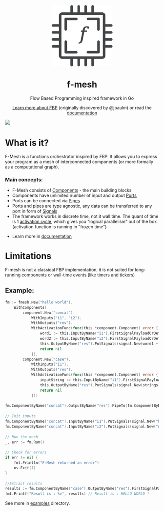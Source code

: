 <div align="center">
  <img src="./assets/img/logo.png" width="200" height="200" alt="f-mesh"/>
  <h1>f-mesh</h1>
  <p>Flow Based Programming inspired framework in Go</p>
  
[Learn more about FBP](https://jpaulm.github.io/fbp/) (originally discovered by @jpaulm) or read the [documentation](https://github.com/hovsep/fmesh/wiki)
</div>

<img src="https://github.com/user-attachments/assets/045bb7ac-0852-4a0d-9158-6af2d6e66dbb" width="500px">


<h1>What is it?</h1>
<p>F-Mesh is a functions orchestrator inspired by FBP. 
It allows you to express your program as a mesh of interconnected components (or more formally as a computational graph).
</p>
<h3>Main concepts:</h3>
<ul>
<li>F-Mesh consists of <a href="https://github.com/hovsep/fmesh/wiki/5.-Component">Components</a> - the main building blocks</li>
<li>Components have unlimited number of input and output <a href="https://github.com/hovsep/fmesh/wiki/3.-Ports">Ports</a></li>
<li>Ports can be connected via <a href="https://github.com/hovsep/fmesh/wiki/4.-Pipes">Pipes</a></li>
<li>Ports and pipes are type agnostic, any data can be transferred to any port in form of <a href="https://github.com/hovsep/fmesh/wiki/2.-Signals">Signals</a></li>
<li>The framework works in discrete time, not it wall time. The quant of time is 1 <a href="https://github.com/hovsep/fmesh/wiki/6.-Scheduling-rules#phases-of-an-activation-cycle">activation cycle</a>, which gives you "logical parallelism" out of the box (activation function is running in "frozen time")</li>
<li>
	
Learn more in [documentation](https://github.com/hovsep/fmesh/wiki)
</li>
</ul>

<h1>Limitations</h1>
<p>F-mesh is not a classical FBP implementation, it is not suited for long-running components or wall-time events (like timers and tickers)</p>


<h2>Example:</h2>

```go
fm := fmesh.New("hello world").
	WithComponents(
		component.New("concat").
			WithInputs("i1", "i2").
			WithOutputs("res").
			WithActivationFunc(func(this *component.Component) error {
				word1 := this.InputByName("i1").FirstSignalPayloadOrDefault("").(string)
				word2 := this.InputByName("i2").FirstSignalPayloadOrDefault("").(string)
				this.OutputByName("res").PutSignals(signal.New(word1 + word2))
				return nil
			}),
		component.New("case").
			WithInputs("i1").
			WithOutputs("res").
			WithActivationFunc(func(this *component.Component) error {
				inputString := this.InputByName("i1").FirstSignalPayloadOrDefault("").(string)
				this.OutputByName("res").PutSignals(signal.New(strings.ToTitle(inputString)))
				return nil
			}))

fm.ComponentByName("concat").OutputByName("res").PipeTo(fm.ComponentByName("case").InputByName("i1"))

// Init inputs
fm.ComponentByName("concat").InputByName("i1").PutSignals(signal.New("hello "))
fm.ComponentByName("concat").InputByName("i2").PutSignals(signal.New("world !"))

// Run the mesh
_, err := fm.Run()

// Check for errors
if err != nil {
	fmt.Println("F-Mesh returned an error")
	os.Exit(1)
}

//Extract results
results := fm.ComponentByName("case").OutputByName("res").FirstSignalPayloadOrNil()
fmt.Printf("Result is : %v", results) // Result is : HELLO WORLD !
```

See more in [examples](https://github.com/hovsep/fmesh/tree/main/examples) directory.
